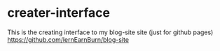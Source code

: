 # creater-interface
This is the creating interface to my blog-site site (just for github pages)  https://github.com/lernEarnBurn/blog-site
